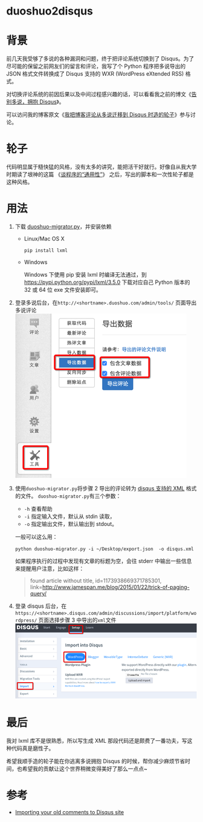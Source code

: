 # duoshuo2disqus

# 背景 #

前几天我受够了多说的各种漏洞和问题，终于把评论系统切换到了 Disqus。为了尽可能的保留之前网友们的留言和评论，我写了个 Python 程序把多说导出的 JSON 格式文件转换成了 Disqus 支持的 WXR (WordPress eXtended RSS) 格式。

对切换评论系统的前因后果以及中间过程感兴趣的话，可以看看我之前的博文《[告别多说，拥抱 Disqus](http://blog.jamespan.me/2015/04/18/goodbye-duoshuo/)》。

可以访问我的博客原文《[我把博客评论从多说迁移到 Disqus 时造的轮子](http://blog.jamespan.me/2015/04/21/the-duoshuo-migrator/)》参与讨论。

# 轮子 #

代码明显属于糙快猛的风格，没有太多的讲究，能把活干好就行。好像自从我大学时期读了垠神的这篇 《[谈程序的“通用性”][1]》 之后，写出的脚本和一次性轮子都是这种风格。

# 用法 #

1. 下载 [duoshuo-migrator.py](./duoshuo-migrator.py?raw=true)，并安装依赖

    * Linux/Mac OS X

        ```bash
        pip install lxml
        ```
    * Windows

        Windows 下使用 pip 安装 lxml 时编译无法通过，到 <https://pypi.python.org/pypi/lxml/3.5.0> 下载对应自己 Python 版本的 32 或 64 位 exe 文件安装即可。

2. 登录多说后台，在`http://<shortname>.duoshuo.com/admin/tools/` 页面导出多说评论
    ![export_duoshuo](screenshot/duoshuo_export.png)
3. 使用`duoshuo-migrator.py`将步骤 2 导出的评论转为 [disqus 支持的 XML](https://help.disqus.com/customer/portal/articles/472150-custom-xml-import-format) 格式的文件。 
    `duoshuo-migrator.py`有三个参数：
    * `-h` 查看帮助
    * `-i` 指定输入文件，默认从 stdin 读取，
    * `-o` 指定输出文件，默认输出到 stdout。

    一般可以这么用：

    ```
    python duoshuo-migrator.py -i ~/Desktop/export.json  -o disqus.xml
    ```

    如果程序执行的过程中发现有文章的标题为空，会往 stderr 中输出一些信息来提醒用户注意，比如这样：

    > found article without title, id=1173938669371785301, link=http://www.jamespan.me/blog/2015/01/22/trick-of-paging-query/

4. 登录 disqus 后台，在`https://<shortname>.disqus.com/admin/discussions/import/platform/wordpress/` 页面选择步骤 3 中导出的`xml`文件
    ![disqus_import](screenshot/disqus_import.png)    

# 最后 #

我对 lxml 库不是很熟悉，所以写生成 XML 那段代码还是颇费了一番功夫，写这种代码真是磨性子。

希望我顺手造的轮子能在你逃离多说拥抱 Disqus 的时候，帮你减少麻烦节省时间，也希望我的贡献让这个世界稍微变得美好了那么一点点~

# 参考 #

- [Importing your old comments to Disqus site](http://agiliq.com/blog/2015/01/importing-your-old-comments-to-disqus-site/)

[1]: http://www.yinwang.org/blog-cn/2013/04/13/generality/
